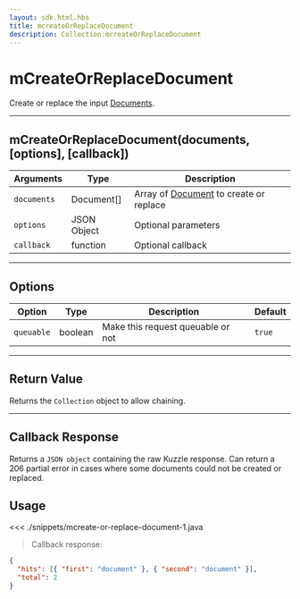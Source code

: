 ```yaml
---
layout: sdk.html.hbs
title: mcreateOrReplaceDocument
description: Collection:mcreateOrReplaceDocument
---
```


# mCreateOrReplaceDocument

Create or replace the input [Documents](/sdk/android/3/controllers/document/).

---

## mCreateOrReplaceDocument(documents, [options], [callback])

| Arguments   | Type        | Description                                                                    |
| ----------- | ----------- | ------------------------------------------------------------------------------ |
| `documents` | Document[]  | Array of [Document](/sdk/android/3/controllers/document/) to create or replace |
| `options`   | JSON Object | Optional parameters                                                            |
| `callback`  | function    | Optional callback                                                              |

---

## Options

| Option     | Type    | Description                       | Default |
| ---------- | ------- | --------------------------------- | ------- |
| `queuable` | boolean | Make this request queuable or not | `true`  |

---

## Return Value

Returns the `Collection` object to allow chaining.

---

## Callback Response

Returns a `JSON object` containing the raw Kuzzle response.
Can return a 206 partial error in cases where some documents could not be created or replaced.

## Usage

<<< ./snippets/mcreate-or-replace-document-1.java

> Callback response:

```json
{
  "hits": [{ "first": "document" }, { "second": "document" }],
  "total": 2
}
```
